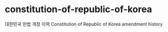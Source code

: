 # constitution-of-republic-of-korea
대한민국 헌법 개정 이력 Constitution of Republic of Korea amendment history

